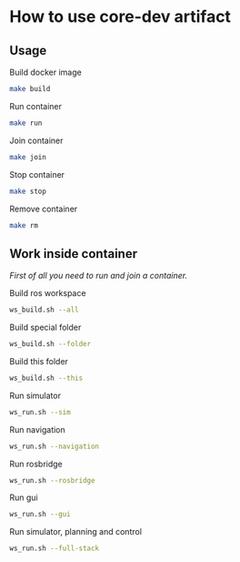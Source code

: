 # How to use core-dev artifact

## Usage

Build docker image

```bash
make build
```

Run container

```bash
make run
```

Join container

```bash
make join
```

Stop container

```bash
make stop
```

Remove container

```bash
make rm
```

## Work inside container

*First of all you need to run and join a container.*


Build ros workspace
```bash
ws_build.sh --all
```

Build special folder
```bash
ws_build.sh --folder
```

Build this folder
```bash
ws_build.sh --this
```

Run simulator
```bash
ws_run.sh --sim
```

Run navigation
```bash
ws_run.sh --navigation
```

Run rosbridge
```bash
ws_run.sh --rosbridge
```

Run gui
```bash
ws_run.sh --gui
```

Run simulator, planning and control
```bash
ws_run.sh --full-stack
```
